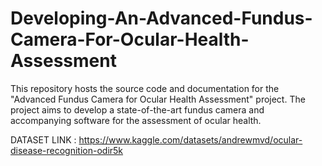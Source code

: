 # Developing-An-Advanced-Fundus-Camera-For-Ocular-Health-Assessment

This repository hosts the source code and documentation for the "Advanced Fundus Camera for Ocular Health Assessment" project. The project aims to develop a state-of-the-art fundus camera and accompanying software for the assessment of ocular health.

DATASET LINK : https://www.kaggle.com/datasets/andrewmvd/ocular-disease-recognition-odir5k
